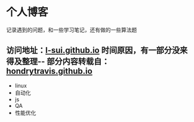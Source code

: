 
# 个人博客


记录遇到的问题，和一些学习笔记，还有做的一些算法题

访问地址：[l-sui.github.io](https://l-sui.github.io)
时间原因，有一部分没来得及整理--
部分内容转载自：[hondrytravis.github.io](https://hondrytravis.github.io)
---
* linux
* 自动化
* js
* QA
* 性能优化